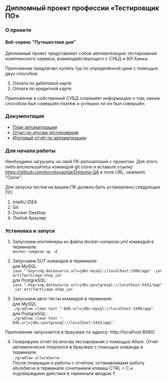 ## Дипломный проект профессии «Тестировщик ПО»   

### О проекте   

#### Веб-сервис "Путешествие дня"
Дипломный проект представляет собой автоматизацию тестирования комплексного сервиса, взаимодействующего с СУБД и API Банка.

Приложение предлагает купить тур по определённой цене с помощью двух способов:

1. Оплата по дебетовой карте
2. Оплата по кредитной карте

Приложение в собственной СУБД сохраняет информацию о том, каким способом был совершён платёж и успешно ли он был совершён.

### Документация
* [План автоматизации](https://github.com/kornilovaolga/Diploma-QA/blob/main/documents/Plan.md)
* [Отчет по итогам тестирования](https://github.com/kornilovaolga/Diploma-QA/blob/main/documents/Report.md)
* [Итоговый отчёт по автоматизации](https://github.com/kornilovaolga/Diploma-QA/blob/main/documents/Summary.md)
### Для начала работы
Необходимо загрузить на свой ПК репозиторий с проектом. Для этого либо воспользуйтесь командой git clone и вставьте ссылку https://github.com/kornilovaolga/Diploma-QA в поле URL, нажмите "Clone".

Для запуска тестов на вашем ПК должно быть установлено следующее ПО:

1. IntelliJ IDEA
2. Git
3. Docker Desktop
4. Любой браузер

### Установка и запуск
1. Запускаем контейнеры из файла docker-compose.yml командой в терминале:   
`docker-compose up -d`

2. Запускаем SUT командой в терминале:   
для MySQL:   
`java "-Dspring.datasource.url=jdbc:mysql://localhost:3306/app" -jar artifacts/aqa-shop.jar`   
для PostgreSQL:   
`java "-Dspring.datasource.url=jdbc:postgresql://localhost:5432/app" -jar artifacts/aqa-shop.jar`

3. Запускаем авто-тесты командой в терминале:   
для MySQL:   
`./gradlew clean test "-Ddb.url=jdbc:mysql://localhost:3306/app"`   
для PostgreSQL:   
`./gradlew clean test "-Ddb.url=jdbc:postgresql://localhost:5432/app"`   

Приложение запускается в браузере по адресу: http://localhost:8080/

4. Генерируем отчёт по итогам тестирования с помощью Allure. Отчёт автоматически откроется в браузере с помощью команды в терминале:   
`./gradlew allureServe`   
После генерации и работы с отчётом, останавливаем работу allureServe в терминале сочетанием клавиш CTRL + C и подтверждаем действие в терминале вводом Y.
